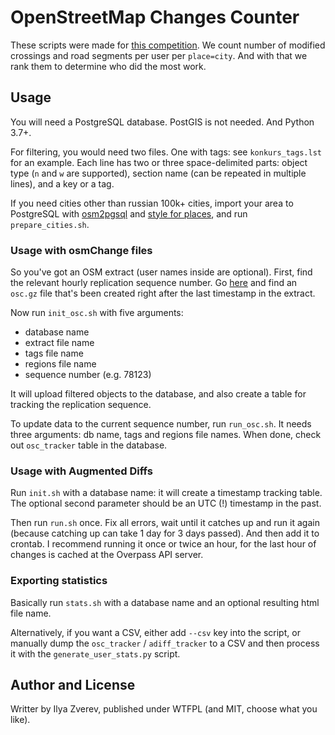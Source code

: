 # OpenStreetMap Changes Counter

These scripts were made for [this competition](http://osm-competition.tilda.ws/).
We count number of modified crossings and road segments per user per `place=city`.
And with that we rank them to determine who did the most work.

## Usage

You will need a PostgreSQL database. PostGIS is not needed. And Python 3.7+.

For filtering, you would need two files. One with tags: see `konkurs_tags.lst`
for an example. Each line has two or three space-delimited parts: object type
(`n` and `w` are supported), section name (can be repeated in multiple lines),
and a key or a tag.

If you need cities other than russian 100k+ cities, import your area to PostgreSQL
with [osm2pgsql](https://www.osm2pgsql.org/) and
[style for places](https://github.com/Zverik/city-mapping-stats/blob/main/scripts/highways-and-places.style),
and run `prepare_cities.sh`.

### Usage with osmChange files

So you've got an OSM extract (user names inside are optional). First, find the relevant
hourly replication sequence number. Go [here](https://planet.openstreetmap.org/replication/hour/000/)
and find an `osc.gz` file that's been created right after the last timestamp in the extract.

Now run `init_osc.sh` with five arguments:

* database name
* extract file name
* tags file name
* regions file name
* sequence number (e.g. 78123)

It will upload filtered objects to the database, and also create a table for tracking
the replication sequence.

To update data to the current sequence number, run `run_osc.sh`. It needs three
arguments: db name, tags and regions file names. When done, check out `osc_tracker`
table in the database.

### Usage with Augmented Diffs

Run `init.sh` with a database name: it will create a timestamp tracking table.
The optional second parameter should be an UTC (!) timestamp in the past.

Then run `run.sh` once. Fix all errors, wait until it catches up and run it again
(because catching up can take 1 day for 3 days passed). And then add it to crontab.
I recommend running it once or twice an hour, for the last hour of changes is cached
at the Overpass API server.

### Exporting statistics

Basically run `stats.sh` with a database name and an optional resulting html file name.

Alternatively, if you want a CSV, either add `--csv` key into the script, or manually
dump the `osc_tracker` / `adiff_tracker` to a CSV and then process it with the
`generate_user_stats.py` script.

## Author and License

Writter by Ilya Zverev, published under WTFPL (and MIT, choose what you like).
